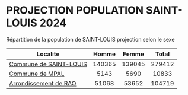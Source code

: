 # PROJECTION POPULATION SAINT-LOUIS 2024
	
Répartition de la population de SAINT-LOUIS projection selon le sexe
	
| Localite  | Homme | Femme | Total |
| --------- |:-----:|:-----:|:-----:|
| [Commune de SAINT-LOUIS](SAINT-LOUIS) | 140365 | 139045 | 279412 |
| [Commune de MPAL](MPAL) | 5143 | 5690 | 10833 |
| [Arrondissement de RAO](RAO) | 51068 | 53652 | 104719 |
